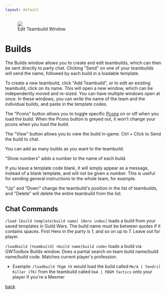 ```yaml
---
layout: default
---
```


<figure>
<img src="https://i.imgur.com/Z6kP0V1.png"/>
<figcaption>Edit Teambuild Window</figcaption>
</figure>

# Builds
The Builds window allows you to create and edit teambuilds, which can then be sent directly to party chat. Clicking "Send" on one of your teambuilds will send the name, followed by each build in a loadable template.

To create a new teambuild, click "Add Teambuild", or to edit an existing teambuild, click on its name. This will open a new window, which can be independently moved and re-sized. You can have multiple windows open at once. In these windows, you can write the name of the team and the individual builds, and paste in the template codes.

The "Pcons" button allows you to toggle specific [Pcons](pcons) on or off when you load the build. When the Pcons button is greyed out, it won't change your pcons when you load the build.

The "View" button allows you to view the build in-game. Ctrl + Click to Send the build to chat.

You can add as many builds as you want to the teambuild.

"Show numbers" adds a number to the name of each build.

If you leave a template code blank, it will simply appear as a message, instead of a blank template, and will not be given a number. This is useful for sending general instructions to the whole team, for example.

"Up" and "Down" change the teambuild's position in the list of teambuilds, and "Delete" will delete the entire teambuild from the list.

## Chat Commands
`/load [build template|build name] [Hero index]` loads a build from your saved templates in Guild Wars. The build name must be between quotes if it contains spaces. First Hero in the party is 1, and so on up to 7. Leave out for player.

`/loadbuild [teambuild] <build name|build code>` loads a build via GWToolbox Builds window. Does a partial search on team build name/build name/build code. Matches current player's profession.
* Example: `/loadbuild fbgm tk` would load the build called `Me/A | Tendril Killer (TK)` from the teambuild called `DoA | FBGM Tactics` onto your player if you're a Mesmer

[back](./)
